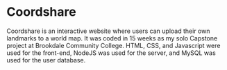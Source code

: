 # Coordshare
Coordshare is an interactive website where users can upload their own landmarks to a world map. It was coded in 15 weeks as my solo Capstone project at Brookdale Community College. HTML, CSS, and Javascript were used for the front-end, NodeJS was used for the server, and MySQL was used for the user database.
